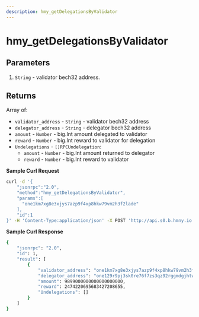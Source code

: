 ```yaml
---
description: hmy_getDelegationsByValidator
---
```


# hmy\_getDelegationsByValidator

## Parameters

1. `String` - validator bech32 address.

## Returns

Array of:

* `validator_address` - `String` - validator bech32 address
* `delegator_address` - `String` - delegator bech32 address
* `amount` - `Number` - big.Int amount delegated to validator
* `reward` - `Number` - big.Int reward to validator for delegation
* `Undelegations` - `[]RPCUndelegation`:
  * `amount` - `Number` - big.Int amount returned to delegator
  * `reward` - `Number` - big.Int reward to validator

**Sample Curl Request**

```bash
curl -d '{
    "jsonrpc":"2.0",
    "method":"hmy_getDelegationsByValidator",
    "params":[
      "one1km7xg8e3xjys7azp9f4xp8hkw79vm2h3f2lade"
    ],
    "id":1
}' -H 'Content-Type:application/json' -X POST 'http://api.s0.b.hmny.io'
```

**Sample Curl Response**

```bash
{
    "jsonrpc": "2.0",
    "id": 1,
    "result": [
        {
            "validator_address": "one1km7xg8e3xjys7azp9f4xp8hkw79vm2h3f2lade",
            "delegator_address": "one129r9pj3sk0re76f7zs3qz92rggmdgjhtwge62k",
            "amount": 9899000000000000000000,
            "reward": 2474220695683427208655,
            "Undelegations": []
        }
    ]
}
```

